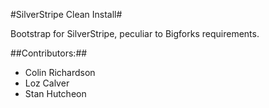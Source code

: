 #SilverStripe Clean Install#

Bootstrap for SilverStripe, peculiar to Bigforks requirements.

##Contributors:##
* Colin Richardson
* Loz Calver
* Stan Hutcheon
